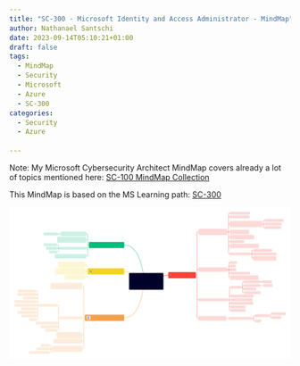 ```yaml
---
title: "SC-300 - Microsoft Identity and Access Administrator - MindMap"
author: Nathanael Santschi
date: 2023-09-14T05:10:21+01:00
draft: false
tags:
  - MindMap
  - Security
  - Microsoft
  - Azure
  - SC-300
categories:
  - Security
  - Azure
  
---
```


Note: My Microsoft Cybersecurity Architect MindMap covers already a lot of topics mentioned here: [SC-100 MindMap Collection](https://nasan.ch/posts/2023-01-13-microsoftcybersecurityarchitect/)  

This MindMap is based on the MS Learning path: [SC-300 ](https://learn.microsoft.com/en-us/certifications/exams/sc-300/)  


![SC-300 - Mindmap:](/images/SC-300IdentityandAccessAdministratorAssociate.svg "Preview")




